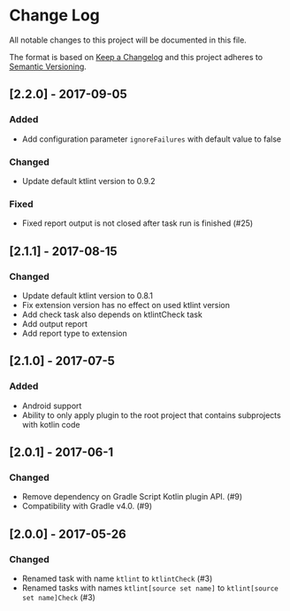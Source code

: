 # Change Log

All notable changes to this project will be documented in this file.

The format is based on [Keep a Changelog](http://keepachangelog.com/)
and this project adheres to [Semantic Versioning](http://semver.org/).

## [2.2.0] - 2017-09-05
### Added
 - Add configuration parameter `ignoreFailures` with default value to false
### Changed
 - Update default ktlint version to 0.9.2
### Fixed
 - Fixed report output is not closed after task run is finished (#25)

## [2.1.1] - 2017-08-15
### Changed
 - Update default ktlint version to 0.8.1
 - Fix extension version has no effect on used ktlint version
 - Add check task also depends on ktlintCheck task
 - Add output report
 - Add report type to extension

## [2.1.0] - 2017-07-5
### Added
 - Android support
 - Ability to only apply plugin to the root project that contains subprojects with kotlin code

## [2.0.1] - 2017-06-1
### Changed
 - Remove dependency on Gradle Script Kotlin plugin API. (#9)
 - Compatibility with Gradle v4.0. (#9)

## [2.0.0] - 2017-05-26
### Changed
 - Renamed task with name `ktlint` to `ktlintCheck` (#3)
 - Renamed tasks with names `ktlint[source set name]` to `ktlint[source set name]Check` (#3)
